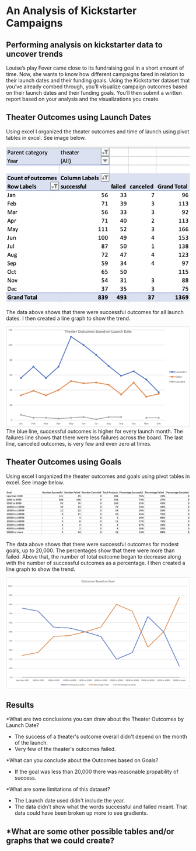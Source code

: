 # An Analysis of Kickstarter Campaigns
Performing analysis on kickstarter data to uncover trends
---

Louise’s play Fever came close to its fundraising goal in a short amount of time. Now, she wants to know how different campaigns fared in relation to their launch dates and their funding goals. Using the Kickstarter dataset that you’ve already combed through, you’ll visualize campaign outcomes based on their launch dates and their funding goals. You’ll then submit a written report based on your analysis and the visualizations you create.

## Theater Outcomes using Launch Dates

Using excel I organized the theater outcomes and time of launch using pivot tables in excel. See image below.

![theater_outcomes_pivot](/theater_outcomes_pivot.png)

The data above shows that there were successful outcomes for all launch dates. I then created a line graph to show the trend.


![Theater_Outcomes_vs_Launch](/resources/Theater_Outcomes_vs_Launch.png)
The blue line, successful outcomes is higher for every launch month.  The failures line shows that there were less failures across the board.  The last line, canceled outcomes, is very few and even zero at times.

## Theater Outcomes using Goals

Using excel I organized the theater outcomes and goals using pivot tables in excel. See image below.

![Theater_outcomes_goal_pivot](/Theater_outcomes_goal_pivot.png)

The data above shows that there were successful outcomes for modest goals, up to 20,000. The percentages show that there were more than failed. Above that, the number of total outcome began to decrease along with the number of successful outcomes as a percentage.  I then created a line graph to show the trend.

![Outcomes_vs_Goals](/resources/Outcomes_vs_Goals.png)

## Results

*What are two conclusions you can draw about the Theater Outcomes by Launch Date?
   - The success of a theater's outcome overall didn't depend on the month of the launch.
   - Very few of the theater's outcomes failed.  

*What can you conclude about the Outcomes based on Goals?
   - If the goal was less than 20,000 there was reasonable propability of success.

*What are some limitations of this dataset?
   - The Launch date used didn't include the year.
   - The data didn't show what the words successful and failed meant.  That data could have been broken up more to see gradients.

*What are some other possible tables and/or graphs that we could create?
   -







